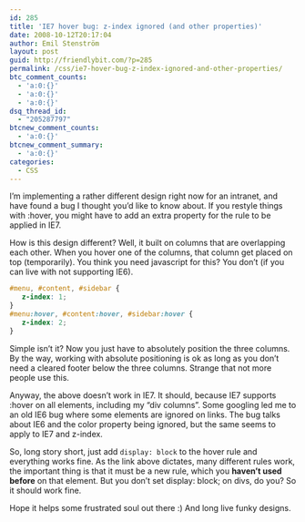 ```yaml
---
id: 285
title: 'IE7 hover bug: z-index ignored (and other properties)'
date: 2008-10-12T20:17:04
author: Emil Stenström
layout: post
guid: http://friendlybit.com/?p=285
permalink: /css/ie7-hover-bug-z-index-ignored-and-other-properties/
btc_comment_counts:
  - 'a:0:{}'
  - 'a:0:{}'
  - 'a:0:{}'
dsq_thread_id:
  - "205287797"
btcnew_comment_counts:
  - 'a:0:{}'
btcnew_comment_summary:
  - 'a:0:{}'
categories:
  - CSS
---
```

I&#8217;m implementing a rather different design right now for an intranet, and have found a bug I thought you&#8217;d like to know about. If you restyle things with :hover, you might have to add an extra property for the rule to be applied in IE7.

How is this design different? Well, it built on columns that are overlapping each other. When you hover one of the columns, that column get placed on top (temporarily). You think you need javascript for this? You don&#8217;t (if you can live with not supporting IE6).

```css
#menu, #content, #sidebar {
   z-index: 1;
}
#menu:hover, #content:hover, #sidebar:hover {
   z-index: 2;
}
```

Simple isn&#8217;t it? Now you just have to absolutely position the three columns. By the way, working with absolute positioning is ok as long as you don&#8217;t need a cleared footer below the three columns. Strange that not more people use this.

Anyway, the above doesn&#8217;t work in IE7. It should, because IE7 supports :hover on all elements, including my &#8220;div columns&#8221;. Some googling led me to an old IE6 bug where some elements are ignored on links. The bug talks about IE6 and the color property being ignored, but the same seems to apply to IE7 and z-index.

So, long story short, just add `display: block` to the hover rule and everything works fine. As the link above dictates, many different rules work, the important thing is that it must be a new rule, which you **haven&#8217;t used before** on that element. But you don&#8217;t set display: block; on divs, do you? So it should work fine.

Hope it helps some frustrated soul out there :) And long live funky designs.
